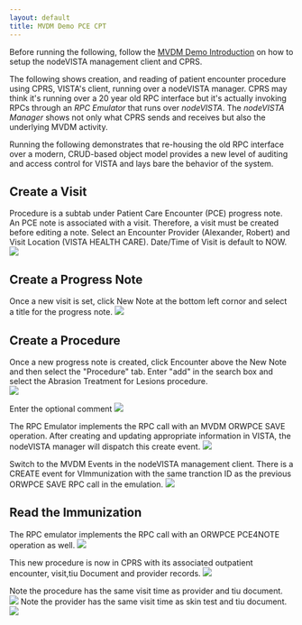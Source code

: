 ```yaml
---
layout: default
title: MVDM Demo PCE CPT
---
```


Before running the following, follow the [MVDM Demo Introduction](http://vistadataproject.info/demo/) on how to setup the nodeVISTA management client and CPRS. 

The following shows creation, and reading of patient encounter procedure using CPRS, VISTA's client, running over a nodeVISTA manager. CPRS may think it's running over a 20 year old RPC interface but it's actually invoking RPCs through an _RPC Emulator_ that runs over _nodeVISTA_. The _nodeVISTA Manager_ shows not only what CPRS sends and receives but also the underlying MVDM activity.

Running the following demonstrates that re-housing the old RPC interface over a modern, CRUD-based object model provides a new level of auditing and access control for VISTA and lays bare the behavior of the system.

## Create a Visit
Procedure is a subtab under Patient Care Encounter (PCE) progress note. An PCE note is associated with a visit. Therefore, a visit must be created before editing a note. Select an Encounter Provider (Alexander, Robert) and Visit Location (VISTA HEALTH CARE). Date/Time of Visit is default to NOW. 
![](../images/PCE/newVisitCPT.png)

## Create a Progress Note

Once a new visit is set, click New Note at the bottom left cornor and select a title for the progress note.
![](../images/PCE/newNoteCpt.png)

## Create a Procedure

Once a new progress note is created, click Encounter above the New Note and then select the "Procedure" tab. Enter "add" in the search box and select the Abrasion Treatment for Lesions procedure.   
![](../images/PCE/selectCPT.png)

Enter the optional comment
![](../images/PCE/documentCPT.png)

The RPC Emulator implements the RPC call with an MVDM ORWPCE SAVE operation. After creating and updating appropriate information in VISTA, the nodeVISTA manager will dispatch this create event.
![](../images/PCE/CPTRpc.png)

Switch to the MVDM Events in the nodeVISTA management client. There is a CREATE event for VImmunization with the same tranction ID as the previous ORWPCE SAVE RPC call in the emulation. 
![](../images/PCE/mvdmCPT.png)


## Read the Immunization
The RPC emulator implements the RPC call with an ORWPCE PCE4NOTE operation as well. 
![](../images/PCE/readCPT.png)

This new procedure is now in CPRS with its associated outpatient encounter, visit,tiu Document and provider records.
![](../images/PCE/visitCPT.png)

Note the procedure has the same visit time as provider and tiu document.
![](../images/PCE/vCpt.png)
Note the provider has the same visit time as skin test and tiu document.
![](../images/PCE/vProviderCpt.png)

